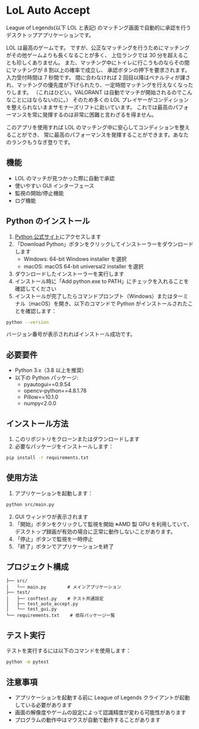 # LoL Auto Accept

League of Legends(以下 LOL と表記) のマッチング画面で自動的に承認を行うデスクトップアプリケーションです。

LOL は最高のゲームです。
ですが、公正なマッチングを行うためにマッチングがその他ゲームよりも長くなることが多く、
上位ランクでは 30 分を超えることも珍しくありません。
また、マッチング中にトイレに行こうものならその間にマッチングが 8 割以上の確率で成立し、
承認ボタンの押下を要求されます。入力受付時間は 7 秒間です。
間に合わなければ 2 回目以降はペナルティが課され、マッチングの優先度が下げられたり、一定時間マッチングを行えなくなったりします。
（これはひどい。VALORANT は自動でマッチが開始されるのでこんなことにはならないのに。）
そのため多くの LOL プレイヤーがコンディションを整えられないままサモナーズリフトに赴いています。
これでは最高のパフォーマンスを常に発揮するのは非常に困難と言わざるを得ません。

このアプリを使用すれば LOL のマッチング中に安心してコンディションを整えることができ、
常に最高のパフォーマンスを発揮することができます。あなたのランクもうなぎ登りです。

## 機能

- LOL のマッチが見つかった際に自動で承認
- 使いやすい GUI インターフェース
- 監視の開始/停止機能
- ログ機能

## Python のインストール

1. [Python 公式サイト](https://www.python.org/downloads/)にアクセスします
2. 「Download Python」ボタンをクリックしてインストーラーをダウンロードします
   - Windows: 64-bit Windows installer を選択
   - macOS: macOS 64-bit universal2 installer を選択
3. ダウンロードしたインストーラーを実行します
4. インストール時に「Add python.exe to PATH」にチェックを入れることを確認してください
5. インストールが完了したらコマンドプロンプト（Windows）またはターミナル（macOS）を開き、以下のコマンドで Python がインストールされたことを確認します：

```bash
python --version
```

バージョン番号が表示されればインストール成功です。

## 必要要件

- Python 3.x（3.8 以上を推奨）
- 以下の Python パッケージ:
  - pyautogui==0.9.54
  - opencv-python==4.8.1.78
  - Pillow==10.1.0
  - numpy<2.0.0

## インストール方法

1. このリポジトリをクローンまたはダウンロードします
2. 必要なパッケージをインストールします：

```bash
pip install -r requirements.txt
```

## 使用方法

1. アプリケーションを起動します：

```bash
python src/main.py
```

2. GUI ウィンドウが表示されます
3. 「開始」ボタンをクリックして監視を開始
   ※AMD 製 GPU を利用していて、デスクトップ録画が有効の場合に正常に動作しないことがあります。
4. 「停止」ボタンで監視を一時停止
5. 「終了」ボタンでアプリケーションを終了

## プロジェクト構成

```
├── src/
│   └── main.py        # メインアプリケーション
├── test/
│   ├── conftest.py    # テスト共通設定
│   ├── test_auto_accept.py
│   └── test_gui.py
└── requirements.txt    # 依存パッケージ一覧
```

## テスト実行

テストを実行するには以下のコマンドを使用します：

```bash
python -m pytest
```

## 注意事項

- アプリケーションを起動する前に League of Legends クライアントが起動している必要があります
- 画面の解像度やゲームの設定によって認識精度が変わる可能性があります
- プログラムの動作中はマウスが自動で動作することがあります
